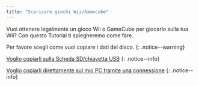 ```yaml
---
title: "Scaricare giochi Wii/Gamecube"
---
```


Vuoi ottenere legalmente un gioco Wii o GameCube per giocarlo sulla tua Wii? Con questo Tutorial ti spiegheremo come fare.

Per favore scegli come vuoi copiare i dati del disco.
{: .notice--warning}

[Voglio copiarli sulla Scheda SD/chiavetta USB](cleanrip)
{: .notice--info}

[Voglio copiarli direttamente sul mio PC tramite una connessione](dump-smb)
{: .notice--info}
